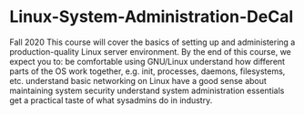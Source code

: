 # Linux-System-Administration-DeCal
Fall 2020  This course will cover the basics of setting up and administering a production-quality Linux server environment. By the end of this course, we expect you to:  be comfortable using GNU/Linux understand how different parts of the OS work together, e.g. init, processes, daemons, filesystems, etc. understand basic networking on Linux have a good sense about maintaining system security understand system administration essentials get a practical taste of what sysadmins do in industry.
